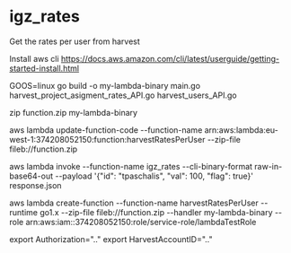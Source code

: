 # igz_rates

Get the rates per user from harvest

Install aws cli
https://docs.aws.amazon.com/cli/latest/userguide/getting-started-install.html

GOOS=linux go build -o my-lambda-binary main.go harvest_project_asigment_rates_API.go harvest_users_API.go

zip function.zip my-lambda-binary

aws lambda update-function-code --function-name arn:aws:lambda:eu-west-1:374208052150:function:harvestRatesPerUser --zip-file fileb://function.zip 

aws lambda invoke     --function-name igz_rates      --cli-binary-format raw-in-base64-out     --payload '{"id": "tpaschalis", "val": 100, "flag": true}'     response.json


aws lambda create-function --function-name harvestRatesPerUser --runtime go1.x --zip-file fileb://function.zip --handler my-lambda-binary --role arn:aws:iam::374208052150:role/service-role/lambdaTestRole



export Authorization=".."
export HarvestAccountID=".."